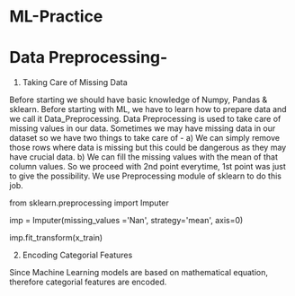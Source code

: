 # ML-Practice

# Data Preprocessing-

1) Taking Care of Missing Data

Before starting we should have basic knowledge of Numpy, Pandas & sklearn.
Before starting with ML, we have to learn how to prepare data and we call it Data_Preprocessing.
Data Preprocessing is used to take care of missing values in our data. 
Sometimes we may have missing data in our dataset so we have two things to take care of -
a) We can simply remove those rows where data is missing but this could be dangerous as they may have crucial data.
b) We can fill the missing values with the mean of that column values.
So we proceed with 2nd point everytime, 1st point was just to give the possibility.
We use Preprocessing module of sklearn to do this job.

from sklearn.preprocessing import Imputer  

imp = Imputer(missing_values ='Nan',  strategy='mean', axis=0)  

imp.fit_transform(x_train)


2) Encoding Categorial Features

Since Machine Learning models are based on mathematical equation, therefore categorial features are encoded.
